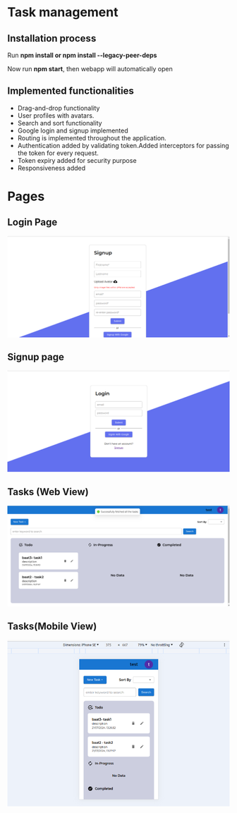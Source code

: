 <h1>Task management</p>
<h2>Installation process</h2>
<p>Run <b>npm install or npm install --legacy-peer-deps</b></p> 
<p>Now run <b>npm start</b>, then webapp will automatically open</p>    
<h2>Implemented functionalities</h2>
<ul>
    <li>Drag-and-drop functionality</li>
    <li>User profiles with avatars.</li>
    <li>Search and sort functionality</li>
    <li>Google login and signup implemented</li>    
    <li>Routing is implemented throughout the application.</li>
    <li>Authentication added by validating token.Added interceptors for passing the token for every request.</li>
    <li>Token expiry added for security purpose</li>
    <li>Responsiveness added</li>
</ul>    
<h1>Pages</h1>
<h2>Login Page</h2>
<img src="ReadMeFiles/Screenshot from 2024-07-21 17-06-43.png"/>
<h2>Signup page</h2>
<img src="ReadMeFiles//Screenshot from 2024-07-21 17-06-50.png"/>
<h2>Tasks (Web View)</h2>
<img src="ReadMeFiles/Screenshot from 2024-07-21 17-07-05.png"/>
<h2>Tasks(Mobile View)</h2>
<img src="ReadMeFiles/Screenshot from 2024-07-21 17-08-24.png"/>
